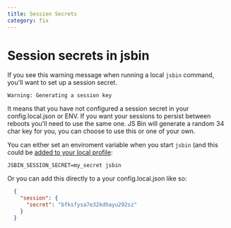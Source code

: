 ```yaml
---
title: Session Secrets
category: fix
---
```

# Session secrets in jsbin

If you see this warning message when running a local `jsbin` command, you'll want to set up a session secret.

```text
Warning: Generating a session key
```

It means that you have not configured a session secret in your config.local.json or ENV. If you want your sessions to persist between reboots you'll need to use the same one. JS Bin will generate a random 34 char key for you, you can choose to use this or one of your own.

You can either set an enviroment variable when you start `jsbin` (and this could be [added to your local profile](https://www.google.co.uk/webhp?sourceid=chrome-instant&ion=1&espv=2&ie=UTF-8#q=adding+environment+variables+on+mac+OR+windows+OR+linux):

```shell
JSBIN_SESSION_SECRET=my_secret jsbin
```

Or you can add this directly to a your config.local.json like so:

```json
  {
    "session": {
      "secret": "bfksfysa7e32kdhayu292sz"
    }
  }
```
